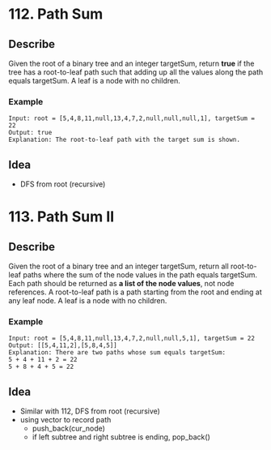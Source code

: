 
# 112. Path Sum 
## Describe
Given the root of a binary tree and an integer targetSum, return **true** if the tree has a root-to-leaf path such that adding up all the values along the path equals targetSum.
A leaf is a node with no children.

### Example
  ```
  Input: root = [5,4,8,11,null,13,4,7,2,null,null,null,1], targetSum = 22
  Output: true
  Explanation: The root-to-leaf path with the target sum is shown.
  ```
## Idea
* DFS from root (recursive)

# 113. Path Sum II
## Describe
Given the root of a binary tree and an integer targetSum, return all root-to-leaf paths where the sum of the node values in the path equals targetSum. Each path should be returned as **a list of the node values**, not node references.
A root-to-leaf path is a path starting from the root and ending at any leaf node. A leaf is a node with no children.

### Example

  ```
  Input: root = [5,4,8,11,null,13,4,7,2,null,null,5,1], targetSum = 22
  Output: [[5,4,11,2],[5,8,4,5]]
  Explanation: There are two paths whose sum equals targetSum:
  5 + 4 + 11 + 2 = 22
  5 + 8 + 4 + 5 = 22
  ```
## Idea
* Similar with 112, DFS from root (recursive)
* using vector to record path
  * push_back(cur_node)
  * if left subtree and right subtree is ending, pop_back()
